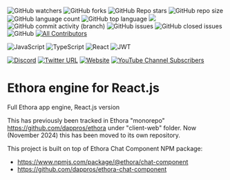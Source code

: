 ![GitHub watchers](https://img.shields.io/github/watchers/dappros/ethora-app-reactjs) ![GitHub forks](https://img.shields.io/github/forks/dappros/ethora-app-reactjs) ![GitHub Repo stars](https://img.shields.io/github/stars/dappros/ethora-app-reactjs) ![GitHub repo size](https://img.shields.io/github/repo-size/dappros/ethora-app-reactjs) ![GitHub language count](https://img.shields.io/github/languages/count/dappros/ethora-app-reactjs) ![GitHub top language](https://img.shields.io/github/languages/top/dappros/ethora-app-reactjs) <a href="https://codeclimate.com/github/dappros/ethora-app-reactjs/maintainability"><img src="https://api.codeclimate.com/v1/badges/715c6f3ffb08de5ca621/maintainability" /></a> ![GitHub commit activity (branch)](https://img.shields.io/github/commit-activity/m/dappros/ethora-app-reactjs/dev) ![GitHub issues](https://img.shields.io/github/issues/dappros/ethora-app-reactjs) ![GitHub closed issues](https://img.shields.io/github/issues-closed-raw/dappros/ethora-app-reactjs) ![GitHub](https://img.shields.io/github/license/dappros/ethora-app-reactjs) <!-- ALL-CONTRIBUTORS-BADGE:START - Do not remove or modify this section -->
[![All Contributors](https://img.shields.io/badge/all_contributors-13-orange.svg?style=flat-square)](#contributors)

<!-- ALL-CONTRIBUTORS-BADGE:END -->

![JavaScript](https://img.shields.io/badge/javascript-%23323330.svg?style=flat&logo=javascript&logoColor=%23F7DF1E) ![TypeScript](https://img.shields.io/badge/typescript-%23007ACC.svg?style=flat&logo=typescript&logoColor=white) ![React](https://img.shields.io/badge/react-%2320232a.svg?style=flat&logo=react&logoColor=%2361DAFB) ![JWT](https://img.shields.io/badge/JWT-black?style=flat&logo=JSON%20web%20tokens)

[![Discord](https://img.shields.io/badge/%3Cethora%3E-%237289DA.svg?style=flat&logo=discord&logoColor=white)](https://discord.gg/Sm6bAHA3ZC) [![Twitter URL](https://img.shields.io/twitter/url?url=https%3A%2F%2Fgithub.com%2Fdappros%2Fethora)](https://twitter.com/intent/tweet?url=https%3A%2F%2Fgithub.com%2Fdappros%2Fethora%2F&via=tarasfilatov&text=check%20out%20Ethora%20%23web3%20%23social%20app%20engine&hashtags=lowcode%2Creactnative%2Copensource%2Cnocode) [![Website](https://img.shields.io/website?url=https%3A%2F%2Fethora.com%2F)](https://ethora.com/) [![YouTube Channel Subscribers](https://img.shields.io/youtube/channel/subscribers/UCRvrXwMOU0WBkRZyFlU7V_g)](https://www.youtube.com/channel/UCRvrXwMOU0WBkRZyFlU7V_g)

# Ethora engine for React.js

Full Ethora app engine, React.js version

This has previously been tracked in Ethora "monorepo" https://github.com/dappros/ethora under "client-web" folder. Now (November 2024) this has been moved to its own repository.

This project is built on top of Ethora Chat Component NPM package:

- https://www.npmjs.com/package/@ethora/chat-component
- https://github.com/dappros/ethora-chat-component
